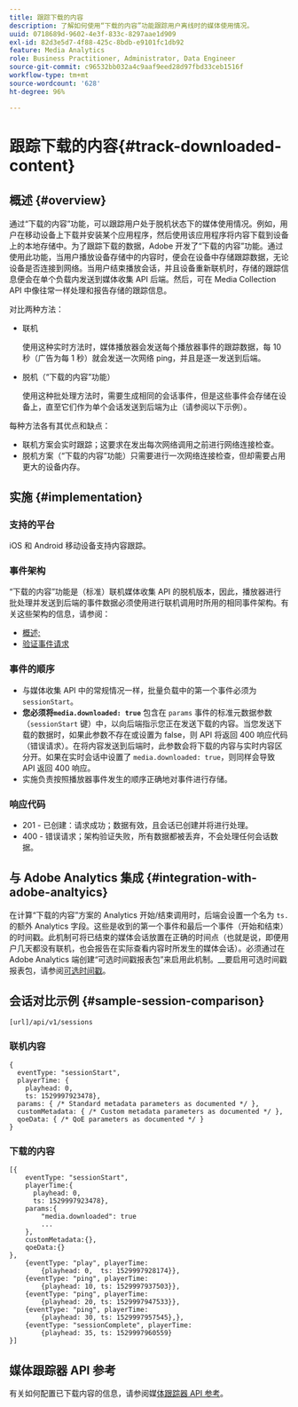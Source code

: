 ```yaml
---
title: 跟踪下载的内容
description: 了解如何使用“下载的内容”功能跟踪用户离线时的媒体使用情况。
uuid: 0718689d-9602-4e3f-833c-8297aae1d909
exl-id: 82d3e5d7-4f88-425c-8bdb-e9101fc1db92
feature: Media Analytics
role: Business Practitioner, Administrator, Data Engineer
source-git-commit: c96532bb032a4c9aaf9eed28d97fbd33ceb1516f
workflow-type: tm+mt
source-wordcount: '628'
ht-degree: 96%

---
```


# 跟踪下载的内容{#track-downloaded-content}

## 概述 {#overview}

通过“下载的内容”功能，可以跟踪用户处于脱机状态下的媒体使用情况。例如，用户在移动设备上下载并安装某个应用程序，然后使用该应用程序将内容下载到设备上的本地存储中。为了跟踪下载的数据，Adobe 开发了“下载的内容”功能。通过使用此功能，当用户播放设备存储中的内容时，便会在设备中存储跟踪数据，无论设备是否连接到网络。当用户结束播放会话，并且设备重新联机时，存储的跟踪信息便会在单个负载内发送到媒体收集 API 后端。然后，可在 Media Collection API 中像往常一样处理和报告存储的跟踪信息。

对比两种方法：

* 联机

   使用这种实时方法时，媒体播放器会发送每个播放器事件的跟踪数据，每 10 秒（广告为每 1 秒）就会发送一次网络 ping，并且是逐一发送到后端。

* 脱机（“下载的内容”功能）

   使用这种批处理方法时，需要生成相同的会话事件，但是这些事件会存储在设备上，直至它们作为单个会话发送到后端为止（请参阅以下示例）。

每种方法各有其优点和缺点：
* 联机方案会实时跟踪；这要求在发出每次网络调用之前进行网络连接检查。
* 脱机方案（“下载的内容”功能）只需要进行一次网络连接检查，但却需要占用更大的设备内存。

## 实施 {#implementation}

### 支持的平台

iOS 和 Android 移动设备支持内容跟踪。

### 事件架构

“下载的内容”功能是（标准）联机媒体收集 API 的脱机版本，因此，播放器进行批处理并发送到后端的事件数据必须使用进行联机调用时所用的相同事件架构。有关这些架构的信息，请参阅：
* [概述;](/help/media-collection-api/mc-api-overview.md)
* [验证事件请求](/help/media-collection-api/mc-api-impl/mc-api-validate-reqs.md)

### 事件的顺序

* 与媒体收集 API 中的常规情况一样，批量负载中的第一个事件必须为 `sessionStart`。
* **您必须将`media.downloaded: true`** 包含在 `params` 事件的标准元数据参数（`sessionStart` 键）中，以向后端指示您正在发送下载的内容。当您发送下载的数据时，如果此参数不存在或设置为 false，则 API 将返回 400 响应代码（错误请求）。在将内容发送到后端时，此参数会将下载的内容与实时内容区分开。如果在实时会话中设置了 `media.downloaded: true`，则同样会导致 API 返回 400 响应。
* 实施负责按照播放器事件发生的顺序正确地对事件进行存储。

### 响应代码

* 201 - 已创建：请求成功；数据有效，且会话已创建并将进行处理。
* 400 - 错误请求；架构验证失败，所有数据都被丢弃，不会处理任何会话数据。

## 与 Adobe Analytics 集成 {#integration-with-adobe-analtyics}

在计算“下载的内容”方案的 Analytics 开始/结束调用时，后端会设置一个名为 `ts.` 的额外 Analytics 字段。这些是收到的第一个事件和最后一个事件（开始和结束）的时间戳。此机制可将已结束的媒体会话放置在正确的时间点（也就是说，即便用户几天都没有联机，也会报告在实际查看内容时所发生的媒体会话）。必须通过在 Adobe Analytics 端创建“可选时间戳报表包”来启用此机制。__&#x200B;要启用可选时间戳报表包，请参阅[可选时间戳](https://experienceleague.adobe.com/docs/analytics/admin/admin-tools/timestamp-optional.html)。

## 会话对比示例 {#sample-session-comparison}

```
[url]/api/v1/sessions
```

### 联机内容

```
{
  eventType: "sessionStart",
  playerTime: {
    playhead: 0,  
    ts: 1529997923478},  
  params: { /* Standard metadata parameters as documented */ },  
  customMetadata: { /* Custom metadata parameters as documented */ },  
  qoeData: { /* QoE parameters as documented */ }
}
```

### 下载的内容

```
[{
    eventType: "sessionStart",
    playerTime:{
      playhead: 0,
      ts: 1529997923478},  
    params:{
        "media.downloaded": true
        ...
    },
    customMetadata:{},  
    qoeData:{}
},
    {eventType: "play", playerTime:
        {playhead: 0,  ts: 1529997928174}},
    {eventType: "ping", playerTime:
        {playhead: 10, ts: 1529997937503}},
    {eventType: "ping", playerTime:
        {playhead: 20, ts: 1529997947533}},
    {eventType: "ping", playerTime:
        {playhead: 30, ts: 1529997957545},},
    {eventType: "sessionComplete", playerTime:
        {playhead: 35, ts: 1529997960559}
}]
```

## 媒体跟踪器 API 参考

有关如何配置已下载内容的信息，请参阅媒[体跟踪器 API 参考](https://aep-sdks.gitbook.io/docs/using-mobile-extensions/adobe-media-analytics/media-api-reference#media-api-reference)。
